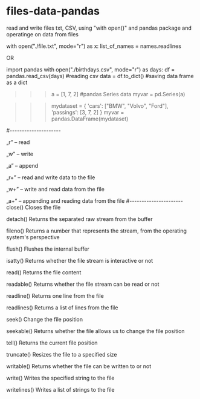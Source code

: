 # files-data-pandas
read and write files txt, CSV, using "with open()" and pandas package and operatinge on data from files

with open("./file.txt", mode="r") as x:
  list_of_names = names.readlines

OR

import pandas
with open("./birthdays.csv", mode="r") as days:
  df = pandas.read_csv(days)	#reading csv
  data = df.to_dict()			#saving data frame as a dict

>>>a = [1, 7, 2] #pandas Series data
>>>myvar = pd.Series(a)

>>>mydataset = {
>>>  			'cars': ["BMW", "Volvo", "Ford"],
>>>		  		'passings': [3, 7, 2]
>>>				}
myvar = pandas.DataFrame(mydataset)

#---------------------

„r” – read

„w” – write

„a” – append

„r+” – read and write data to the file

„w+” – write and read data from the file

„a+” – appending and reading data from the file 
#----------------------
close()	Closes the file

detach()	Returns the separated raw stream from the buffer

fileno()	Returns a number that represents the stream, from the operating system's perspective

flush()	Flushes the internal buffer

isatty()	Returns whether the file stream is interactive or not

read()	Returns the file content

readable()	Returns whether the file stream can be read or not

readline()	Returns one line from the file

readlines()	Returns a list of lines from the file

seek()	Change the file position

seekable()	Returns whether the file allows us to change the file position

tell()	Returns the current file position

truncate()	Resizes the file to a specified size

writable()	Returns whether the file can be written to or not

write()	Writes the specified string to the file

writelines()	Writes a list of strings to the file
